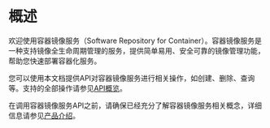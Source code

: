 # 概述<a name="swr_02_0101"></a>

欢迎使用容器镜像服务（Software Repository for Container）。容器镜像服务是一种支持镜像全生命周期管理的服务，提供简单易用、安全可靠的镜像管理功能，帮助您快速部署容器化服务。

您可以使用本文档提供API对容器镜像服务进行相关操作，如创建、删除、查询等。支持的全部操作请参见[API概览](API概览.md)。

在调用容器镜像服务API之前，请确保已经充分了解容器镜像服务相关概念，详细信息请参见[产品介绍](https://support.huaweicloud.com/productdesc-swr/swr_03_0001.html)。

